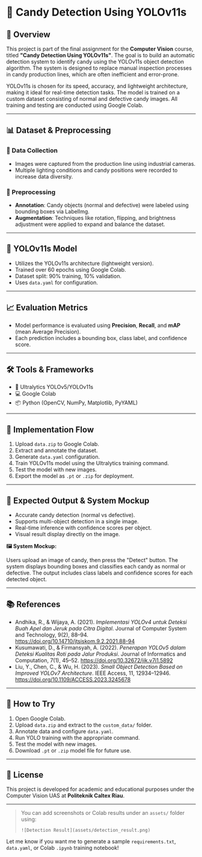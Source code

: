 # 🍬 Candy Detection Using YOLOv11s

## 🧭 Overview
This project is part of the final assignment for the **Computer Vision** course, titled **"Candy Detection Using YOLOv11s"**. The goal is to build an automatic detection system to identify candy using the YOLOv11s object detection algorithm. The system is designed to replace manual inspection processes in candy production lines, which are often inefficient and error-prone.

YOLOv11s is chosen for its speed, accuracy, and lightweight architecture, making it ideal for real-time detection tasks. The model is trained on a custom dataset consisting of normal and defective candy images. All training and testing are conducted using Google Colab.

---


## 📊 Dataset & Preprocessing

### 📸 Data Collection
- Images were captured from the production line using industrial cameras.
- Multiple lighting conditions and candy positions were recorded to increase data diversity.

### 📝 Preprocessing
- **Annotation**: Candy objects (normal and defective) were labeled using bounding boxes via LabelImg.
- **Augmentation**: Techniques like rotation, flipping, and brightness adjustment were applied to expand and balance the dataset.

---

## 🧠 YOLOv11s Model

- Utilizes the YOLOv11s architecture (lightweight version).
- Trained over 60 epochs using Google Colab.
- Dataset split: 90% training, 10% validation.
- Uses `data.yaml` for configuration.

---

## 📈 Evaluation Metrics

- Model performance is evaluated using **Precision**, **Recall**, and **mAP** (mean Average Precision).
- Each prediction includes a bounding box, class label, and confidence score.

---

## 🛠️ Tools & Frameworks

- 🧰 Ultralytics YOLOv5/YOLOv11s
- 💻 Google Colab
- 📦 Python (OpenCV, NumPy, Matplotlib, PyYAML)

---

## 🧪 Implementation Flow

1. Upload `data.zip` to Google Colab.
2. Extract and annotate the dataset.
3. Generate `data.yaml` configuration.
4. Train YOLOv11s model using the Ultralytics training command.
5. Test the model with new images.
6. Export the model as `.pt` or `.zip` for deployment.

---

## 🎯 Expected Output & System Mockup

- Accurate candy detection (normal vs defective).
- Supports multi-object detection in a single image.
- Real-time inference with confidence scores per object.
- Visual result display directly on the image.

**🖼️ System Mockup:**

Users upload an image of candy, then press the "Detect" button. The system displays bounding boxes and classifies each candy as normal or defective. The output includes class labels and confidence scores for each detected object.

---

## 📚 References

- Andhika, R., & Wijaya, A. (2021). *Implementasi YOLOv4 untuk Deteksi Buah Apel dan Jeruk pada Citra Digital*. Journal of Computer System and Technology, 9(2), 88–94. https://doi.org/10.14710/jtsiskom.9.2.2021.88-94  
- Kusumawati, D., & Firmansyah, A. (2022). *Penerapan YOLOv5 dalam Deteksi Kualitas Roti pada Jalur Produksi*. Journal of Informatics and Computation, 7(1), 45–52. https://doi.org/10.32672/jik.v7i1.5892  
- Liu, Y., Chen, C., & Wu, H. (2023). *Small Object Detection Based on Improved YOLOv7 Architecture*. IEEE Access, 11, 12934–12946. https://doi.org/10.1109/ACCESS.2023.3245678  

---

## 🚀 How to Try

1. Open Google Colab.
2. Upload `data.zip` and extract to the `custom_data/` folder.
3. Annotate data and configure `data.yaml`.
4. Run YOLO training with the appropriate command.
5. Test the model with new images.
6. Download `.pt` or `.zip` model file for future use.

---

## 💬 License

This project is developed for academic and educational purposes under the Computer Vision UAS at **Politeknik Caltex Riau**.

---

> You can add screenshots or Colab results under an `assets/` folder using:
>
> `![Detection Result](assets/detection_result.png)`

Let me know if you want me to generate a sample `requirements.txt`, `data.yaml`, or Colab `.ipynb` training notebook!

